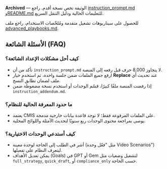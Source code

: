 **Archived** — الوثيقة تخص نسخة أقدم. راجع [instruction_prompt.md](instruction_prompt.md) و[README.md](README.md) للتعليمات الحالية ودليل التنقل السريع.

للحصول على سيناريوهات تشغيل متقدمة ومُلخّصات الاستخدام، راجع ملف [advanced_playbooks.md](advanced_playbooks.md).

## الأسئلة الشائعة (FAQ)
### كيف أحل مشكلات الإعداد الشائعة؟
- تأكد من أن `instruction_prompt.md` لا يتجاوز 8,000 حرف قبل رفعه إلى المنصة.
- ارفع جميع الملفات ضمن جلسة واحدة، ثم استخدم خيار **Replace** عند تحديث أي ملف لضمان تطابق النسخ.
- إذا رفضت المنصة ملفًا كبيرًا، قسّم الوحدات أو استخدم نسخة مضغوطة ضمن `instruction_addendum.md`.

### ما حدود المعرفة الحالية للنظام؟
- يعتمد CMIS على الملفات المرفوعة فقط؛ لا توجد قاعدة بيانات خارجية مدمجة.
- يوصى بمراجعة محتوى الوحدات ربع سنويًا لتحديث الأمثلة واللوائح المحلية.

### كيف أستدعي الوحدات الاختيارية؟
- أشر في الطلب إلى الحاجة لوحدة معينة (مثل "فعّل وحدة Video Scenarios") ليتعرف النظام على تفعيلها.
- يمكن تعديل الأهداف (Goals) في GPT أو Gem لتشغيل وضعيات مثل `full_strategy`, `quick_draft`, أو `compliance_only` حسب الحاجة.

